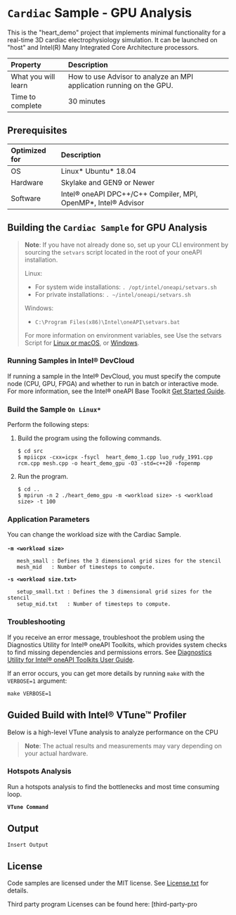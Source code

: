 # `Cardiac` Sample - GPU Analysis

This is the "heart_demo" project that implements minimal functionality
for a real-time 3D cardiac electrophysiology simulation.
It can be launched on "host" and Intel(R) Many Integrated Core Architecture processors.

| Property                       | Description
|:---                               |:---
| What you will learn               | How to use Advisor to analyze an MPI application running on the GPU.
| Time to complete                  | 30 minutes

## Prerequisites

| Optimized for                       | Description
|:---                               |:---
| OS                                | Linux* Ubuntu* 18.04
| Hardware                          | Skylake and GEN9 or Newer
| Software                          | Intel&reg; oneAPI DPC++/C++ Compiler, MPI, OpenMP*, Intel&reg; Advisor


## Building the `Cardiac Sample` for GPU Analysis

> **Note**: If you have not already done so, set up your CLI
> environment by sourcing  the `setvars` script located in
> the root of your oneAPI installation.
>
> Linux:
> - For system wide installations: `. /opt/intel/oneapi/setvars.sh`
> - For private installations: `. ~/intel/oneapi/setvars.sh`
>
> Windows:
> - `C:\Program Files(x86)\Intel\oneAPI\setvars.bat`
>
>For more information on environment variables, see Use the setvars Script for [Linux or macOS](https://www.intel.com/content/www/us/en/develop/documentation/oneapi-programming-guide/top/oneapi-development-environment-setup/use-the-setvars-script-with-linux-or-macos.html), or [Windows](https://www.intel.com/content/www/us/en/develop/documentation/oneapi-programming-guide/top/oneapi-development-environment-setup/use-the-setvars-script-with-windows.html).

### Running Samples in Intel&reg; DevCloud

If running a sample in the Intel&reg; DevCloud, you must specify the compute node (CPU, GPU, FPGA) and whether to run in batch or interactive mode. For more information, see the Intel&reg; oneAPI Base Toolkit [Get Started Guide](https://devcloud.intel.com/oneapi/get_started/).

### Build the Sample `On Linux*`
Perform the following steps:
1. Build the program using the following commands.
   ```
   $ cd src
   $ mpiicpx -cxx=icpx -fsycl  heart_demo_1.cpp luo_rudy_1991.cpp rcm.cpp mesh.cpp -o heart_demo_gpu -O3 -std=c++20 -fopenmp

   ```

2. Run the program.
   ```
   $ cd ..
   $ mpirun -n 2 ./heart_demo_gpu -m <workload size> -s <workload size> -t 100
   ```

### Application Parameters

You can change the workload size with the Cardiac Sample.<br><br>
**`-m <workload size>`**<br>
 ```
    mesh_small : Defines the 3 dimensional grid sizes for the stencil
    mesh_mid   : Number of timesteps to compute.
   ```
**`-s <workload size.txt>`**<br>
 ```
    setup_small.txt : Defines the 3 dimensional grid sizes for the stencil
    setup_mid.txt   : Number of timesteps to compute.
   ```
### Troubleshooting
If you receive an error message, troubleshoot the problem using the Diagnostics Utility for Intel&reg; oneAPI Toolkits, which provides system checks to find missing
dependencies and permissions errors. See [Diagnostics Utility for Intel&reg; oneAPI Toolkits User Guide](https://www.intel.com/content/www/us/en/develop/documentation/diagnostic-utility-user-guide/top.html).

If an error occurs, you can get more details by running `make` with
the `VERBOSE=1` argument:
```
make VERBOSE=1
```

## Guided Build with Intel&reg; VTune&trade; Profiler

Below is a high-level VTune analysis to analyze performance on the CPU

> **Note**: The actual results and measurements may vary depending on your actual hardware.


### Hotspots Analysis

Run a hotspots analysis to find the bottlenecks and most time consuming loop.

**`VTune Command`**

## Output

```
Insert Output
```
## License

Code samples are licensed under the MIT license. See
[License.txt](https://github.com/oneapi-src/oneAPI-samples/blob/master/License.txt) for details.

Third party program Licenses can be found here: [third-party-pro
